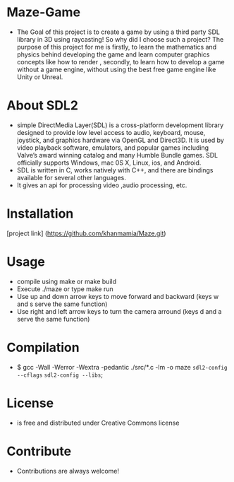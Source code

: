 # Maze-Game

* The Goal of this project is to create a game by using a third party SDL library in 3D using raycasting!
So why did I choose such a project? The purpose of this project for me is firstly, to learn the mathematics and physics behind developing the game and learn computer graphics concepts like how to render , secondly, to learn how to develop a game without a game engine, without using the best free game engine like Unity or Unreal.

# About SDL2
* simple DirectMedia Layer(SDL) is a cross-platform development library designed to provide low level access to audio, keyboard, mouse, joystick, and graphics hardware via OpenGL and Direct3D. It is used by video playback software, emulators, and popular games including Valve’s award winning catalog and many Humble Bundle games.
SDL officially supports Windows, mac 0S X, Linux, ios, and Android. 
* SDL is written in C, works natively with C++, and there are bindings available for several other languages.
* It gives an api for processing video ,audio processing, etc.

# Installation
  [project link] (https://github.com/khanmamia/Maze.git)

# Usage
* compile using make or make build
* Execute ./maze or type make run
* Use up and down arrow keys to move forward and backward (keys w and s serve the same function)
* Use right and left arrow keys to turn the camera arround (keys d and a serve the same function)

# Compilation
* $ gcc -Wall -Werror -Wextra -pedantic ./src/*.c -lm -o maze `sdl2-config --cflags` `sdl2-config --libs`;
# License 
* is free and distributed under Creative Commons license
# Contribute
* Contributions are always welcome!
